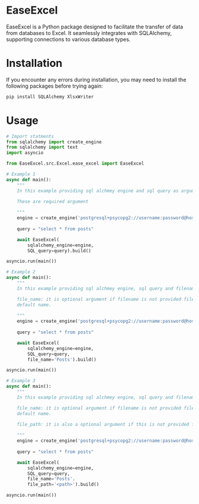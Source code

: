 # EaseExcel
EaseExcel is a Python package designed to facilitate the transfer of data from databases to Excel. It seamlessly integrates with SQLAlchemy, supporting connections to various database types.

# Installation
If you encounter any errors during installation, you may need to install the following packages before trying again:

```bash
pip install SQLAlchemy XlsxWriter
```

# Usage
```python
# Import statments
from sqlalchemy import create_engine
from sqlalchemy import text
import asyncio

from EaseExcel.src.Excel.ease_excel import EaseExcel

```

```python
# Example 1
async def main():
    """
    In this example providing sql alchmey engine and sql query as argument

    These are required argument
    
    """
    engine = create_engine('postgresql+psycopg2://username:password@host:port/database')
   
    query = "select * from posts"

    await EaseExcel(
        sqlalchemy_engine=engine,
        SQL_query=query).build()

asyncio.run(main())

```

```python
# Example 2
async def main():
    """
    In this example providing sql alchmey engine, sql query and filename as argument

    file_name: it is optional argument if filename is not provided file will we created with
    default name.
    
    """
    engine = create_engine('postgresql+psycopg2://username:password@host:port/database')
   
    query = "select * from posts"

    await EaseExcel(
        sqlalchemy_engine=engine,
        SQL_query=query,
        file_name='Posts').build()

asyncio.run(main())

```

```python
# Example 3
async def main():
    """
    In this example providing sql alchmey engine, sql query and filename as argument

    file_name: it is optional argument if filename is not provided file will we created with
    default name.

    file_path: it is also a optional argument if this is not provided file will be create in current directory.
    
    """
    engine = create_engine('postgresql+psycopg2://username:password@host:port/database')
   
    query = "select * from posts"

    await EaseExcel(
        sqlalchemy_engine=engine,
        SQL_query=query,
        file_name='Posts'.
        file_path='<path>').build()

asyncio.run(main())

```